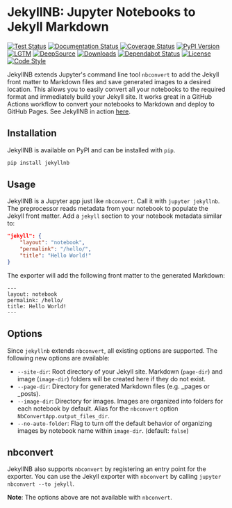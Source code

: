 # JekyllNB: Jupyter Notebooks to Jekyll Markdown

[![Test Status](https://github.com/klane/jekyllnb/workflows/Tests/badge.svg)](https://github.com/klane/jekyllnb/actions)
[![Documentation Status](https://img.shields.io/readthedocs/jekyllnb?label=Docs&logo=read%20the%20docs)](https://jekyllnb.readthedocs.io/en/latest)
[![Coverage Status](https://img.shields.io/codecov/c/github/klane/jekyllnb?label=Coverage&logo=codecov)](https://codecov.io/gh/klane/jekyllnb)
[![PyPI Version](https://img.shields.io/pypi/v/jekyllnb?color=blue&label=Version&logo=python&logoColor=white)](https://pypi.org/project/jekyllnb)
[![LGTM](https://img.shields.io/lgtm/alerts/github/klane/jekyllnb?label=Alerts&logo=lgtm)](https://lgtm.com/projects/g/klane/jekyllnb/alerts)
[![DeepSource](https://deepsource.io/gh/klane/jekyllnb.svg/?label=active+issues)](https://deepsource.io/gh/klane/jekyllnb/?ref=repository-badge)
[![Downloads](https://static.pepy.tech/personalized-badge/jekyllnb?period=total&units=international_system&left_color=grey&right_color=blue&left_text=Downloads)](https://pepy.tech/project/jekyllnb)
[![Dependabot Status](https://api.dependabot.com/badges/status?host=github&repo=klane/jekyllnb)](https://dependabot.com)
[![License](https://img.shields.io/github/license/klane/jekyllnb?color=blue&label=License)](LICENSE)
[![Code Style](https://img.shields.io/badge/Code%20Style-black-black)](https://github.com/psf/black)

JekyllNB extends Jupyter's command line tool `nbconvert` to add the Jekyll front matter to Markdown files and save generated images to a desired location.
This allows you to easily convert all your notebooks to the required format and immediately build your Jekyll site.
It works great in a GitHub Actions workflow to convert your notebooks to Markdown and deploy to GitHub Pages.
See JekyllNB in action [here](https://github.com/klane/databall/blob/master/.github/workflows/gh-pages.yml).

## Installation

JekyllNB is available on PyPI and can be installed with `pip`.

```bash
pip install jekyllnb
```

## Usage

JekyllNB is a Jupyter app just like `nbconvert`. Call it with `jupyter jekyllnb`.
The preprocessor reads metadata from your notebook to populate the Jekyll front matter.
Add a `jekyll` section to your notebook metadata similar to:

```json
"jekyll": {
    "layout": "notebook",
    "permalink": "/hello/",
    "title": "Hello World!"
}
```

The exporter will add the following front matter to the generated Markdown:

```text
---
layout: notebook
permalink: /hello/
title: Hello World!
---
```

## Options

Since `jekyllnb` extends `nbconvert`, all existing options are supported. The following new options are available:

- `--site-dir`: Root directory of your Jekyll site. Markdown (`page-dir`) and image (`image-dir`) folders will be created here if they do not exist.
- `--page-dir`: Directory for generated Markdown files (e.g. _pages or _posts).
- `--image-dir`: Directory for images. Images are organized into folders for each notebook by default.
Alias for the `nbconvert` option `NbConvertApp.output_files_dir`.
- `--no-auto-folder`: Flag to turn off the default behavior of organizing images by notebook name within `image-dir`. (default: `false`)

## nbconvert

JekyllNB also supports `nbconvert` by registering an entry point for the exporter.
You can use the Jekyll exporter with `nbconvert` by calling `jupyter nbconvert --to jekyll`.

**Note**: The options above are not available with `nbconvert`.
